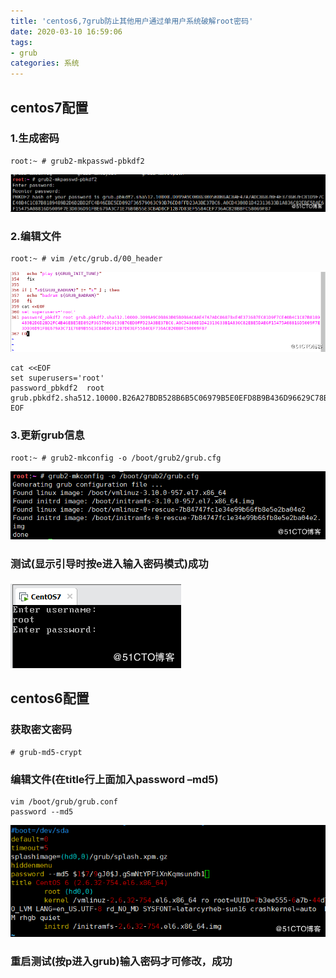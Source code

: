 ```yaml
---
title: 'centos6,7grub防止其他用户通过单用户系统破解root密码'
date: 2020-03-10 16:59:06
tags:
- grub
categories: 系统
---
```


## centos7配置

<!--more-->

### 1.生成密码

```
root:~ # grub2-mkpasswd-pbkdf2
```

![img](centos6-7grub防止其他用户通过单用户系统破解root密码/11633c60bfe215f1298b3db766218639.png)

### 2.编辑文件

```
root:~ # vim /etc/grub.d/00_header
```

![img](centos6-7grub防止其他用户通过单用户系统破解root密码/4631d63ad355da1cd06d1ce2669b52cb.png)

```
cat <<EOF
set superusers='root'
password_pbkdf2  root grub.pbkdf2.sha512.10000.B26A27BDB528B6B5C06979B5E0EFD8B9B436D96629C78B062A2B161945BE38965118BB13D2D88C09FFC415DDE73BBD294795F00F08279957DA0132978E0A69D0.8A506D6B41740DEB74A1C618D0E34BC1DBC0578800C40599670D81BF13DA3DC5D0427C21325BAAEC73A12789A096BD077A06B918F5A74C420A4B291CFD059E76
EOF
```

### 3.更新grub信息

```
root:~ # grub2-mkconfig -o /boot/grub2/grub.cfg
```

![img](centos6-7grub防止其他用户通过单用户系统破解root密码/b6529031da3494292fbd3e09e2b68dd6.png)

### 测试(显示引导时按e进入输入密码模式)成功

![img](centos6-7grub防止其他用户通过单用户系统破解root密码/0f77010d974fd11a2bd9be806192220e.png)

## centos6配置

### 获取密文密码

```
# grub-md5-crypt
```

### 编辑文件(在title行上面加入password –md5)

```
vim /boot/grub/grub.conf
password --md5 
```

![img](centos6-7grub防止其他用户通过单用户系统破解root密码/805a49f4ae56a18465319e2569c72530.png)

### 重启测试(按p进入grub)输入密码才可修改，成功